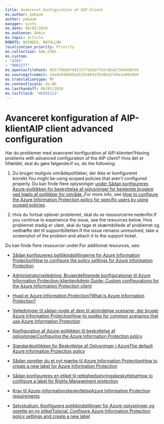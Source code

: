 ```yaml
---
title: Avanceret konfiguration af AIP-klient
ms.author: pebaum
author: pebaum
manager: scotv
ms.date: 08/03/2020
ms.audience: Admin
ms.topic: article
ROBOTS: NOINDEX, NOFOLLOW
localization_priority: Priority
ms.collection: Adm_O365
ms.custom:
- "4781"
- "9002277"
ms.openlocfilehash: 655770684f491337fe92bf742c0ba573949d8439
ms.sourcegitcommit: 1dada930649a2625eb6d15910b2bfd5e1e00e5b6
ms.translationtype: MT
ms.contentlocale: da-DK
ms.lasthandoff: 08/03/2020
ms.locfileid: "46555113"
---
```

# <a name="aip-client-advanced-configuration"></a><span data-ttu-id="7819f-102">Avanceret konfiguration af AIP-klient</span><span class="sxs-lookup"><span data-stu-id="7819f-102">AIP client advanced configuration</span></span>

<span data-ttu-id="7819f-103">Har du problemer med avanceret konfiguration af AIP-klienten?</span><span class="sxs-lookup"><span data-stu-id="7819f-103">Having problems with advanced configuration of the AIP client?</span></span> <span data-ttu-id="7819f-104">Hvis det er tilfældet, skal du gøre følgende:</span><span class="sxs-lookup"><span data-stu-id="7819f-104">If so, do the following:</span></span>

1. <span data-ttu-id="7819f-105">Du bruger muligvis områdepolitikker, der ikke er konfigureret korrekt.</span><span class="sxs-lookup"><span data-stu-id="7819f-105">You might be using scoped policies that aren't configured properly.</span></span> <span data-ttu-id="7819f-106">Du kan finde flere oplysninger [under Sådan konfigureres Azure-politikken for beskyttelse af oplysninger for bestemte brugere ved hjælp af politikker for område .](https://docs.microsoft.com/azure/information-protection/configure-policy-scope)</span><span class="sxs-lookup"><span data-stu-id="7819f-106">For more info, see [How to configure the Azure Information Protection policy for specific users by using scoped policies](https://docs.microsoft.com/azure/information-protection/configure-policy-scope).</span></span>

2. <span data-ttu-id="7819f-107">Hvis du fortsat oplever problemet, skal du se ressourcerne nedenfor.</span><span class="sxs-lookup"><span data-stu-id="7819f-107">If you continue to experience the issue, see the resources below.</span></span> <span data-ttu-id="7819f-108">Hvis problemet stadig er uløst, skal du tage et skærmbillede af problemet og vedhæfte det til supportbilletten.</span><span class="sxs-lookup"><span data-stu-id="7819f-108">If the issue remains unresolved,  take a screenshot of the problem and attach it to the support ticket.</span></span>

<span data-ttu-id="7819f-109">Du kan finde flere ressourcer under:</span><span class="sxs-lookup"><span data-stu-id="7819f-109">For additional resources, see:</span></span>

- [<span data-ttu-id="7819f-110">Sådan konfigureres politikindstillingerne for Azure Information Protection</span><span class="sxs-lookup"><span data-stu-id="7819f-110">How to configure the policy settings for Azure Information Protection</span></span>](https://docs.microsoft.com/azure/information-protection/configure-policy-settings)  
    
- [<span data-ttu-id="7819f-111">Administratorvejledning: Brugerdefinerede konfigurationer til Azure Information Protection-klienten</span><span class="sxs-lookup"><span data-stu-id="7819f-111">Admin Guide: Custom configurations for the Azure Information Protection client</span></span>](https://docs.microsoft.com/azure/information-protection/rms-client/client-admin-guide-customizations)  
    
- [<span data-ttu-id="7819f-112">Hvad er Azure Information Protection?</span><span class="sxs-lookup"><span data-stu-id="7819f-112">What is Azure Information Protection?</span></span>](https://docs.microsoft.com/azure/information-protection/what-is-information-protection)  
    
- [<span data-ttu-id="7819f-113">Vejledninger til sådan nogle af dem til almindelige scenarier, der bruger Azure Information Protection</span><span class="sxs-lookup"><span data-stu-id="7819f-113">How-to guides for common scenarios that use Azure Information Protection</span></span>](https://docs.microsoft.com/azure/information-protection/how-to-guides)  
    
- [<span data-ttu-id="7819f-114">Konfiguration af Azure-politikken til beskyttelse af oplysninger</span><span class="sxs-lookup"><span data-stu-id="7819f-114">Configuring the Azure Information Protection policy</span></span>](https://docs.microsoft.com/azure/information-protection/deploy-use/configure-policy)  
    
- [<span data-ttu-id="7819f-115">Standardpolitikken for Beskyttelse af Oplysninger i Azure</span><span class="sxs-lookup"><span data-stu-id="7819f-115">The default Azure Information Protection policy</span></span>](https://docs.microsoft.com/azure/information-protection/deploy-use/configure-policy-default)  
    
- [<span data-ttu-id="7819f-116">Sådan opretter du et nyt mærke til Azure Information Protection</span><span class="sxs-lookup"><span data-stu-id="7819f-116">How to create a new label for Azure Information Protection</span></span>](https://docs.microsoft.com/azure/information-protection/deploy-use/configure-policy-new-label)  
    
- [<span data-ttu-id="7819f-117">Sådan konfigureres en etiket til rettighedsstyringsbeskyttelse</span><span class="sxs-lookup"><span data-stu-id="7819f-117">How to configure a label for Rights Management protection</span></span>](https://docs.microsoft.com/azure/information-protection/deploy-use/configure-policy-protection)  
    
- [<span data-ttu-id="7819f-118">Krav til Azure-informationsbeskyttelse</span><span class="sxs-lookup"><span data-stu-id="7819f-118">Azure Information Protection requirements</span></span>](https://docs.microsoft.com/azure/information-protection/get-started/requirements)

- [<span data-ttu-id="7819f-119">Selvstudium: Konfigurere politikindstillinger for Azure-oplysninger og oprette en ny etiket</span><span class="sxs-lookup"><span data-stu-id="7819f-119">Tutorial: Configure Azure Information Protection policy settings and create a new label</span></span>](https://docs.microsoft.com/azure/information-protection/get-started/infoprotect-quick-start-tutorial)